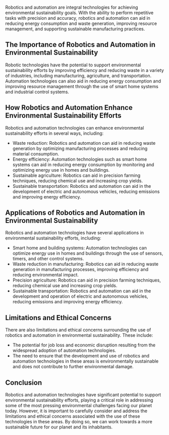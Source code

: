 
Robotics and automation are integral technologies for achieving environmental sustainability goals. With the ability to perform repetitive tasks with precision and accuracy, robotics and automation can aid in reducing energy consumption and waste generation, improving resource management, and supporting sustainable manufacturing practices.

The Importance of Robotics and Automation in Environmental Sustainability
-------------------------------------------------------------------------

Robotic technologies have the potential to support environmental sustainability efforts by improving efficiency and reducing waste in a variety of industries, including manufacturing, agriculture, and transportation. Automation technologies can also aid in reducing energy consumption and improving resource management through the use of smart home systems and industrial control systems.

How Robotics and Automation Enhance Environmental Sustainability Efforts
------------------------------------------------------------------------

Robotics and automation technologies can enhance environmental sustainability efforts in several ways, including:

* Waste reduction: Robotics and automation can aid in reducing waste generation by optimizing manufacturing processes and reducing material consumption.
* Energy efficiency: Automation technologies such as smart home systems can aid in reducing energy consumption by monitoring and optimizing energy use in homes and buildings.
* Sustainable agriculture: Robotics can aid in precision farming techniques, reducing chemical use and increasing crop yields.
* Sustainable transportation: Robotics and automation can aid in the development of electric and autonomous vehicles, reducing emissions and improving energy efficiency.

Applications of Robotics and Automation in Environmental Sustainability
-----------------------------------------------------------------------

Robotics and automation technologies have several applications in environmental sustainability efforts, including:

* Smart home and building systems: Automation technologies can optimize energy use in homes and buildings through the use of sensors, timers, and other control systems.
* Waste reduction in manufacturing: Robotics can aid in reducing waste generation in manufacturing processes, improving efficiency and reducing environmental impact.
* Precision agriculture: Robotics can aid in precision farming techniques, reducing chemical use and increasing crop yields.
* Sustainable transportation: Robotics and automation can aid in the development and operation of electric and autonomous vehicles, reducing emissions and improving energy efficiency.

Limitations and Ethical Concerns
--------------------------------

There are also limitations and ethical concerns surrounding the use of robotics and automation in environmental sustainability. These include:

* The potential for job loss and economic disruption resulting from the widespread adoption of automation technologies.
* The need to ensure that the development and use of robotics and automation technologies in these areas is environmentally sustainable and does not contribute to further environmental damage.

Conclusion
----------

Robotics and automation technologies have significant potential to support environmental sustainability efforts, playing a critical role in addressing some of the most pressing environmental challenges facing our planet today. However, it is important to carefully consider and address the limitations and ethical concerns associated with the use of these technologies in these areas. By doing so, we can work towards a more sustainable future for our planet and its inhabitants.
